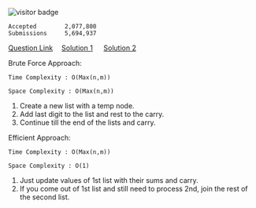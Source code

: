 ![visitor badge](https://visitor-badge.glitch.me/badge?page_id=yvrakesh.Leetcode-0002)

    Accepted        2,077,800
    Submissions     5,694,937
[Question Link](https://leetcode.com/problems/add-two-numbers/) &emsp;[Solution 1](https://github.com/yvrakesh/Leetcode/blob/main/code/0002-Add-Two-Numbers/sol1.cpp) &emsp; [Solution 2](https://github.com/yvrakesh/Leetcode/blob/main/code/0002-Add-Two-Numbers/sol2.cpp)

Brute Force Approach:

    Time Complexity : O(Max(n,m))

    Space Complexity : O(Max(n,m))

1. Create a new list with a temp node.
2. Add last digit to the list and rest to the carry.
3. Continue till the end of the lists and carry.

Efficient Approach:

    Time Complexity : O(Max(n,m))

    Space Complexity : O(1)

1. Just update values of 1st list with their sums and carry.
2. If you come out of 1st list and still need to process 2nd, join the rest of the second list.